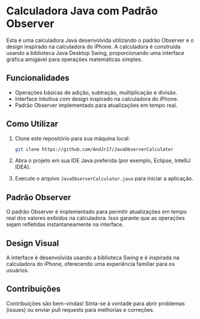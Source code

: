 # Calculadora Java com Padrão Observer


Esta é uma calculadora Java desenvolvida utilizando o padrão Observer e o design inspirado na calculadora do iPhone. A calculadora é construída usando a biblioteca Java Desktop Swing, proporcionando uma interface gráfica amigável para operações matemáticas simples.

## Funcionalidades

- Operações básicas de adição, subtração, multiplicação e divisão.
- Interface intuitiva com design inspirado na calculadora do iPhone.
- Padrão Observer implementado para atualizações em tempo real.

## Como Utilizar

1. Clone este repositório para sua máquina local:

   ```sh
   git clone https://github.com/AndJr17/JavaObserverCalculator

2. Abra o projeto em sua IDE Java preferida (por exemplo, Eclipse, IntelliJ IDEA).

   
3. Execute o arquivo `JavaObserverCalculator.java` para iniciar a aplicação.

## Padrão Observer

O padrão Observer é implementado para permitir atualizações em tempo real dos valores exibidos na calculadora. Isso garante que as operações sejam refletidas instantaneamente na interface.

## Design Visual

A interface é desenvolvida usando a biblioteca Swing e é inspirada na calculadora do iPhone, oferecendo uma experiência familiar para os usuários.

## Contribuições

Contribuições são bem-vindas! Sinta-se à vontade para abrir problemas (issues) ou enviar pull requests para melhorias e correções.
